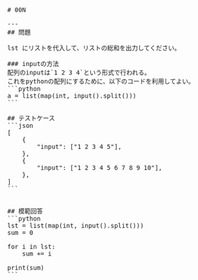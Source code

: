 <pre>
# 00N

---
## 問題

lst にリストを代入して、リストの総和を出力してください。

### inputの方法
配列のinputは`1 2 3 4`という形式で行われる。
これをpythonの配列にするために、以下のコードを利用してよい。
```python
a = list(map(int, input().split()))
```

## テストケース
```json
[
	{
		"input": ["1 2 3 4 5"],
  	},
	{
		"input": ["1 2 3 4 5 6 7 8 9 10"],
  	},
]
```


## 模範回答
```python
lst = list(map(int, input().split()))
sum = 0

for i in lst:
	sum += i

print(sum)
```
</pre>
